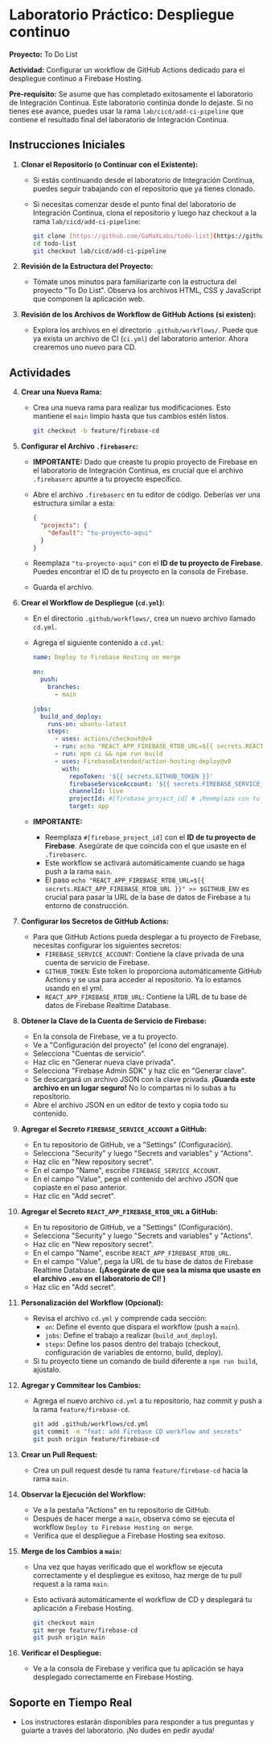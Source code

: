 #   Laboratorio Práctico: Despliegue continuo

**Proyecto:** To Do List

**Actividad:** Configurar un workflow de GitHub Actions dedicado para el despliegue continuo a Firebase Hosting.

**Pre-requisito:** Se asume que has completado exitosamente el laboratorio de Integración Continua. Este laboratorio continúa donde lo dejaste. Si no tienes ese avance, puedes usar la rama `lab/cicd/add-ci-pipeline` que contiene el resultado final del laboratorio de Integración Continua.

##   Instrucciones Iniciales

1.  **Clonar el Repositorio (o Continuar con el Existente):**

    * Si estás continuando desde el laboratorio de Integración Continua, puedes seguir trabajando con el repositorio que ya tienes clonado.
    * Si necesitas comenzar desde el punto final del laboratorio de Integración Continua, clona el repositorio y luego haz checkout a la rama `lab/cicd/add-ci-pipeline`:

        ```bash
        git clone [https://github.com/GaMaXLabs/todo-list](https://github.com/GaMaXLabs/todo-list)
        cd todo-list
        git checkout lab/cicd/add-ci-pipeline
        ```

2.  **Revisión de la Estructura del Proyecto:**

    * Tómate unos minutos para familiarizarte con la estructura del proyecto "To Do List". Observa los archivos HTML, CSS y JavaScript que componen la aplicación web.

3.  **Revisión de los Archivos de Workflow de GitHub Actions (si existen):**

    * Explora los archivos en el directorio `.github/workflows/`. Puede que ya exista un archivo de CI (`ci.yml`) del laboratorio anterior. Ahora crearemos uno nuevo para CD.

##   Actividades

4.  **Crear una Nueva Rama:**

    * Crea una nueva rama para realizar tus modificaciones. Esto mantiene el `main` limpio hasta que tus cambios estén listos.

        ```bash
        git checkout -b feature/firebase-cd
        ```

5.  **Configurar el Archivo `.firebaserc`:**

    * **IMPORTANTE:** Dado que creaste tu propio proyecto de Firebase en el laboratorio de Integración Continua, es crucial que el archivo `.firebaserc` apunte a tu proyecto específico.
    * Abre el archivo `.firebaserc` en tu editor de código. Deberías ver una estructura similar a esta:

        ```json
        {
          "projects": {
            "default": "tu-proyecto-aqui"
          }
        }
        ```

    * Reemplaza `"tu-proyecto-aqui"` con el **ID de tu proyecto de Firebase**. Puedes encontrar el ID de tu proyecto en la consola de Firebase.
    * Guarda el archivo.

6.  **Crear el Workflow de Despliegue (`cd.yml`):**

    * En el directorio `.github/workflows/`, crea un nuevo archivo llamado `cd.yml`.
    * Agrega el siguiente contenido a `cd.yml`:

        ```yaml
        name: Deploy to Firebase Hosting on merge

        on:
          push:
            branches:
              - main

        jobs:
          build_and_deploy:
            runs-on: ubuntu-latest
            steps:
              - uses: actions/checkout@v4
              - run: echo "REACT_APP_FIREBASE_RTDB_URL=${{ secrets.REACT_APP_FIREBASE_RTDB_URL }}" >> $GITHUB_ENV
              - run: npm ci && npm run build
              - uses: FirebaseExtended/action-hosting-deploy@v0
                with:
                  repoToken: '${{ secrets.GITHUB_TOKEN }}'
                  firebaseServiceAccount: '${{ secrets.FIREBASE_SERVICE_ACCOUNT }}'
                  channelId: live
                  projectId: #[firebase_project_id] # ¡Reemplaza con tu Project ID!
                  target: app
        ```

    * **IMPORTANTE:**
        * Reemplaza `#[firebase_project_id]` con el **ID de tu proyecto de Firebase**. Asegúrate de que coincida con el que usaste en el `.firebaserc`.
        * Este workflow se activará automáticamente cuando se haga push a la rama `main`.
        * El paso `echo "REACT_APP_FIREBASE_RTDB_URL=${{ secrets.REACT_APP_FIREBASE_RTDB_URL }}" >> $GITHUB_ENV` es crucial para pasar la URL de la base de datos de Firebase a tu entorno de construcción.

7.  **Configurar los Secretos de GitHub Actions:**

    * Para que GitHub Actions pueda desplegar a tu proyecto de Firebase, necesitas configurar los siguientes secretos:
        * `FIREBASE_SERVICE_ACCOUNT`: Contiene la clave privada de una cuenta de servicio de Firebase.
        * `GITHUB_TOKEN`: Este token lo proporciona automáticamente GitHub Actions y se usa para acceder al repositorio. Ya lo estamos usando en el yml.
        * `REACT_APP_FIREBASE_RTDB_URL`: Contiene la URL de tu base de datos de Firebase Realtime Database.

8.  **Obtener la Clave de la Cuenta de Servicio de Firebase:**

    * En la consola de Firebase, ve a tu proyecto.
    * Ve a "Configuración del proyecto" (el ícono del engranaje).
    * Selecciona "Cuentas de servicio".
    * Haz clic en "Generar nueva clave privada".
    * Selecciona "Firebase Admin SDK" y haz clic en "Generar clave".
    * Se descargará un archivo JSON con la clave privada. **¡Guarda este archivo en un lugar seguro!** No lo compartas ni lo subas a tu repositorio.
    * Abre el archivo JSON en un editor de texto y copia todo su contenido.

9.  **Agregar el Secreto `FIREBASE_SERVICE_ACCOUNT` a GitHub:**

    * En tu repositorio de GitHub, ve a "Settings" (Configuración).
    * Selecciona "Security" y luego "Secrets and variables" y "Actions".
    * Haz clic en "New repository secret".
    * En el campo "Name", escribe `FIREBASE_SERVICE_ACCOUNT`.
    * En el campo "Value", pega el contenido del archivo JSON que copiaste en el paso anterior.
    * Haz clic en "Add secret".

10. **Agregar el Secreto `REACT_APP_FIREBASE_RTDB_URL` a GitHub:**

    * En tu repositorio de GitHub, ve a "Settings" (Configuración).
    * Selecciona "Security" y luego "Secrets and variables" y "Actions".
    * Haz clic en "New repository secret".
    * En el campo "Name", escribe `REACT_APP_FIREBASE_RTDB_URL`.
    * En el campo "Value", pega la URL de tu base de datos de Firebase Realtime Database. **(¡Asegúrate de que sea la misma que usaste en el archivo `.env` en el laboratorio de CI! )**
    * Haz clic en "Add secret".

11. **Personalización del Workflow (Opcional):**

    * Revisa el archivo `cd.yml` y comprende cada sección:
        * `on`: Define el evento que dispara el workflow (push a `main`).
        * `jobs`: Define el trabajo a realizar (`build_and_deploy`).
        * `steps`: Define los pasos dentro del trabajo (checkout, configuración de variables de entorno, build, deploy).
    * Si tu proyecto tiene un comando de build diferente a `npm run build`, ajústalo.

12. **Agregar y Commitear los Cambios:**

    * Agrega el nuevo archivo `cd.yml` a tu repositorio, haz commit y push a la rama `feature/firebase-cd`.

        ```bash
        git add .github/workflows/cd.yml
        git commit -m "feat: add Firebase CD workflow and secrets"
        git push origin feature/firebase-cd
        ```

13. **Crear un Pull Request:**

    * Crea un pull request desde tu rama `feature/firebase-cd` hacia la rama `main`.

14. **Observar la Ejecución del Workflow:**

    * Ve a la pestaña "Actions" en tu repositorio de GitHub.
    * Después de hacer merge a `main`, observa cómo se ejecuta el workflow `Deploy to Firebase Hosting on merge`.
    * Verifica que el despliegue a Firebase Hosting sea exitoso.

15. **Merge de los Cambios a `main`:**

    * Una vez que hayas verificado que el workflow se ejecuta correctamente y el despliegue es exitoso, haz merge de tu pull request a la rama `main`.
    * Esto activará automáticamente el workflow de CD y desplegará tu aplicación a Firebase Hosting.

        ```bash
        git checkout main
        git merge feature/firebase-cd
        git push origin main
        ```

16. **Verificar el Despliegue:**

    * Ve a la consola de Firebase y verifica que tu aplicación se haya desplegado correctamente en Firebase Hosting.

##   Soporte en Tiempo Real

* Los instructores estarán disponibles para responder a tus preguntas y guiarte a través del laboratorio. ¡No dudes en pedir ayuda!